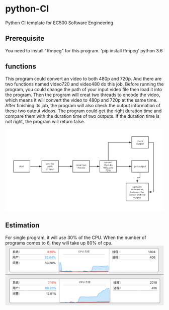 # python-CI
Python CI template for EC500 Software Engineering

## Prerequisite
You need to install "ffmpeg" for this program. 'pip install ffmpeg'
python 3.6
## functions
This program could convert an video to both 480p and 720p. And there are two functions named video720 and video480 do this job. Before running the program, you could change the path of your input video file then load it into the program. Then the program will creat two threads to encode the video, which means it will convert the video to 480p and 720p at the same time. After finishing its job, the program will also check the output information of these two output videos. The program could get the right duration time and compare them with the duration time of two outputs. If the duration time is not right, the program will return false.

![1](https://github.com/ec500-software-engineering/exercise-2-ffmpeg-liuknan/raw/master/ex2.png)
## Estimation
For single program, it will use 30% of the CPU. When the number of programs comes to 6, they will take up 80% of cpu.
![1](https://github.com/ec500-software-engineering/exercise-2-ffmpeg-liuknan/blob/master/%E5%B1%8F%E5%B9%95%E5%BF%AB%E7%85%A7%202019-02-27%20%E4%B8%8B%E5%8D%8811.03.58.png)
![2](https://github.com/ec500-software-engineering/exercise-2-ffmpeg-liuknan/blob/master/%E5%B1%8F%E5%B9%95%E5%BF%AB%E7%85%A7%202019-02-27%20%E4%B8%8B%E5%8D%8811.05.19.png)
